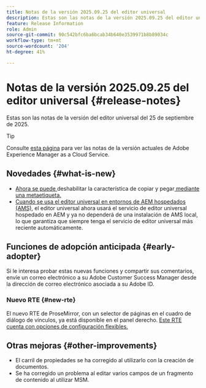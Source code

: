 ```yaml
---
title: Notas de la versión 2025.09.25 del editor universal
description: Estas son las notas de la versión 2025.09.25 del editor universal.
feature: Release Information
role: Admin
source-git-commit: 90c542bfc6ba6bcab34b640e3539971b8b89034c
workflow-type: tm+mt
source-wordcount: '204'
ht-degree: 41%

---
```



# Notas de la versión 2025.09.25 del editor universal {#release-notes}

Estas son las notas de la versión del editor universal del 25 de septiembre de 2025.

>[!TIP]
>
>Consulte [esta página](/help/release-notes/release-notes-cloud/release-notes-current.md) para ver las notas de la versión actuales de Adobe Experience Manager as a Cloud Service.

## Novedades {#what-is-new}

* [Ahora se puede ](/help/sites-cloud/authoring/universal-editor/authoring.md#copy-paste)deshabilitar la característica de copiar y pegar[ mediante una metaetiqueta.](/help/implementing/universal-editor/customizing.md#copy-paste)
* [Cuando se usa el editor universal en entornos de AEM hospedados (AMS),](https://experienceleague.adobe.com/es/docs/experience-manager-65/content/implementing/developing/headless/universal-editor/introduction) el editor universal ahora usará el servicio de editor universal hospedado en AEM y ya no dependerá de una instalación de AMS local, lo que garantiza que siempre tenga el servicio de editor universal más reciente automáticamente.

## Funciones de adopción anticipada {#early-adopter}

Si le interesa probar estas nuevas funciones y compartir sus comentarios, envíe un correo electrónico a su Adobe Customer Success Manager desde la dirección de correo electrónico asociada a su Adobe ID.

### Nuevo RTE {#new-rte}

El nuevo RTE de ProseMirror, con un selector de páginas en el cuadro de diálogo de vínculos, ya está disponible en el panel derecho. [Este RTE cuenta con opciones de configuración flexibles.](/help/implementing/universal-editor/configure-rte.md)

## Otras mejoras {#other-improvements}

* El carril de propiedades se ha corregido al utilizarlo con la creación de documentos.
* Se ha corregido un problema al editar varios campos de un fragmento de contenido al utilizar MSM.
